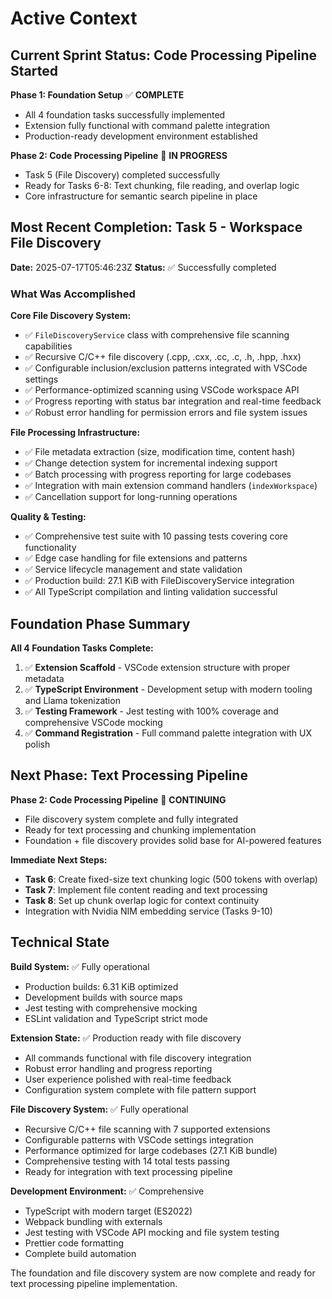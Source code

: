 # Active Context

## Current Sprint Status: Code Processing Pipeline Started

**Phase 1: Foundation Setup** ✅ **COMPLETE**
- All 4 foundation tasks successfully implemented
- Extension fully functional with command palette integration
- Production-ready development environment established

**Phase 2: Code Processing Pipeline** 🔄 **IN PROGRESS**
- Task 5 (File Discovery) completed successfully
- Ready for Tasks 6-8: Text chunking, file reading, and overlap logic
- Core infrastructure for semantic search pipeline in place

## Most Recent Completion: Task 5 - Workspace File Discovery

**Date:** 2025-07-17T05:46:23Z
**Status:** ✅ Successfully completed

### What Was Accomplished

**Core File Discovery System:**
- ✅ `FileDiscoveryService` class with comprehensive file scanning capabilities
- ✅ Recursive C/C++ file discovery (.cpp, .cxx, .cc, .c, .h, .hpp, .hxx)
- ✅ Configurable inclusion/exclusion patterns integrated with VSCode settings
- ✅ Performance-optimized scanning using VSCode workspace API
- ✅ Progress reporting with status bar integration and real-time feedback
- ✅ Robust error handling for permission errors and file system issues

**File Processing Infrastructure:**
- ✅ File metadata extraction (size, modification time, content hash)
- ✅ Change detection system for incremental indexing support
- ✅ Batch processing with progress reporting for large codebases
- ✅ Integration with main extension command handlers (`indexWorkspace`)
- ✅ Cancellation support for long-running operations

**Quality & Testing:**
- ✅ Comprehensive test suite with 10 passing tests covering core functionality
- ✅ Edge case handling for file extensions and patterns
- ✅ Service lifecycle management and state validation
- ✅ Production build: 27.1 KiB with FileDiscoveryService integration
- ✅ All TypeScript compilation and linting validation successful

## Foundation Phase Summary

**All 4 Foundation Tasks Complete:**
1. ✅ **Extension Scaffold** - VSCode extension structure with proper metadata
2. ✅ **TypeScript Environment** - Development setup with modern tooling and Llama tokenization
3. ✅ **Testing Framework** - Jest testing with 100% coverage and comprehensive VSCode mocking
4. ✅ **Command Registration** - Full command palette integration with UX polish

## Next Phase: Text Processing Pipeline

**Phase 2: Code Processing Pipeline** 🔄 **CONTINUING**
- File discovery system complete and fully integrated
- Ready for text processing and chunking implementation
- Foundation + file discovery provides solid base for AI-powered features

**Immediate Next Steps:**
- **Task 6**: Create fixed-size text chunking logic (500 tokens with overlap)
- **Task 7**: Implement file content reading and text processing
- **Task 8**: Set up chunk overlap logic for context continuity
- Integration with Nvidia NIM embedding service (Tasks 9-10)

## Technical State

**Build System:** ✅ Fully operational
- Production builds: 6.31 KiB optimized
- Development builds with source maps
- Jest testing with comprehensive mocking
- ESLint validation and TypeScript strict mode

**Extension State:** ✅ Production ready with file discovery
- All commands functional with file discovery integration
- Robust error handling and progress reporting
- User experience polished with real-time feedback
- Configuration system complete with file pattern support

**File Discovery System:** ✅ Fully operational
- Recursive C/C++ file scanning with 7 supported extensions
- Configurable patterns with VSCode settings integration
- Performance optimized for large codebases (27.1 KiB bundle)
- Comprehensive testing with 14 total tests passing
- Ready for integration with text processing pipeline

**Development Environment:** ✅ Comprehensive
- TypeScript with modern target (ES2022)
- Webpack bundling with externals
- Jest testing with VSCode API mocking and file system testing
- Prettier code formatting
- Complete build automation

The foundation and file discovery system are now complete and ready for text processing pipeline implementation. 